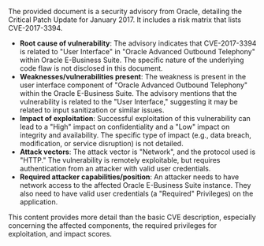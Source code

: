 The provided document is a security advisory from Oracle, detailing the Critical Patch Update for January 2017. It includes a risk matrix that lists CVE-2017-3394.

- **Root cause of vulnerability**: The advisory indicates that CVE-2017-3394 is related to "User Interface" in "Oracle Advanced Outbound Telephony" within Oracle E-Business Suite. The specific nature of the underlying code flaw is not disclosed in this document.
- **Weaknesses/vulnerabilities present**: The weakness is present in the user interface component of "Oracle Advanced Outbound Telephony" within the Oracle E-Business Suite. The advisory mentions that the vulnerability is related to the "User Interface," suggesting it may be related to input sanitization or similar issues.
- **Impact of exploitation**: Successful exploitation of this vulnerability can lead to a "High" impact on confidentiality and a "Low" impact on integrity and availability. The specific type of impact (e.g., data breach, modification, or service disruption) is not detailed.
- **Attack vectors**: The attack vector is "Network", and the protocol used is "HTTP." The vulnerability is remotely exploitable, but requires authentication from an attacker with valid user credentials.
- **Required attacker capabilities/position**: An attacker needs to have network access to the affected Oracle E-Business Suite instance. They also need to have valid user credentials (a "Required" Privileges) on the application.

This content provides more detail than the basic CVE description, especially concerning the affected components, the required privileges for exploitation, and impact scores.
